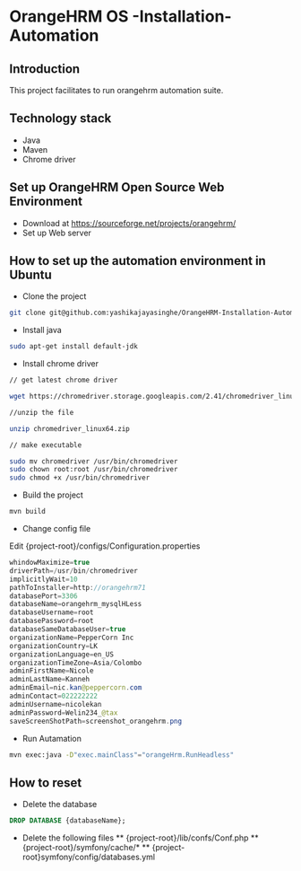 # OrangeHRM OS -Installation-Automation



## Introduction
This project facilitates to run orangehrm automation suite.

## Technology stack
 * Java
 * Maven
 * Chrome driver
 
 ## Set up OrangeHRM Open Source Web Environment 
 * Download at https://sourceforge.net/projects/orangehrm/
 * Set up Web server 
  
  
## How to set up the automation environment in Ubuntu
 * Clone the project 
  ```bash
  git clone git@github.com:yashikajayasinghe/OrangeHRM-Installation-Automation.git
  ```
  * Install java 
  ```bash
  sudo apt-get install default-jdk 
  ```
  * Install chrome driver 
  ```bash
  // get latest chrome driver
  
  wget https://chromedriver.storage.googleapis.com/2.41/chromedriver_linux64.zip
  
  //unzip the file
  
  unzip chromedriver_linux64.zip
  
  // make executable
  
  sudo mv chromedriver /usr/bin/chromedriver
  sudo chown root:root /usr/bin/chromedriver
  sudo chmod +x /usr/bin/chromedriver
  ```
  * Build the project
  ```bash
  mvn build
  ```

  * Change config file
  
  Edit {project-root}/configs/Configuration.properties
  ```java
whindowMaximize=true
driverPath=/usr/bin/chromedriver
implicitlyWait=10
pathToInstaller=http://orangehrm71
databasePort=3306
databaseName=orangehrm_mysqlHLess
databaseUsername=root
databasePassword=root
databaseSameDatabaseUser=true
organizationName=PepperCorn Inc
organizationCountry=LK
organizationLanguage=en_US
organizationTimeZone=Asia/Colombo
adminFirstName=Nicole
adminLastName=Kanneh
adminEmail=nic.kan@peppercorn.com
adminContact=022222222
adminUsername=nicolekan
adminPassword=Welin234_@tax
saveScreenShotPath=screenshot_orangehrm.png

  ```
  * Run Autamation
  ```bash
  mvn exec:java -D"exec.mainClass"="orangeHrm.RunHeadless"
  ``` 
## How to reset
 * Delete the database
 ```sql
 DROP DATABASE {databaseName};
 ```
 * Delete the following files
  **  {project-root}/lib/confs/Conf.php
  **  {project-root}/symfony/cache/*
  **  {project-root}symfony/config/databases.yml
  
